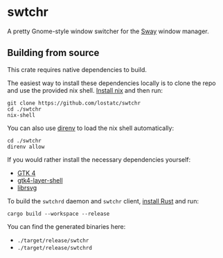 # swtchr

A pretty Gnome-style window switcher for the [Sway](https://swaywm.org/) window
manager.

## Building from source

This crate requires native dependencies to build.

The easiest way to install these dependencies locally is to clone the repo and
use the provided nix shell. [Install nix](https://nixos.org/download) and then
run:

```shell
git clone https://github.com/lostatc/swtchr
cd ./swtchr
nix-shell
```

You can also use [direnv](https://direnv.net) to load the nix shell
automatically:

```shell
cd ./swtchr
direnv allow
```

If you would rather install the necessary dependencies yourself:

- [GTK 4](https://gtk-rs.org/gtk4-rs/stable/latest/book/installation_linux.html)
- [gtk4-layer-shell](https://github.com/wmww/gtk4-layer-shell?tab=readme-ov-file#distro-packages)
- [librsvg](https://gitlab.gnome.org/GNOME/librsvg)

To build the `swtchrd` daemon and `swtchr` client, [install
Rust](https://www.rust-lang.org/tools/install) and run:

```shell
cargo build --workspace --release
```

You can find the generated binaries here:

- `./target/release/swtchr`
- `./target/release/swtchrd`
